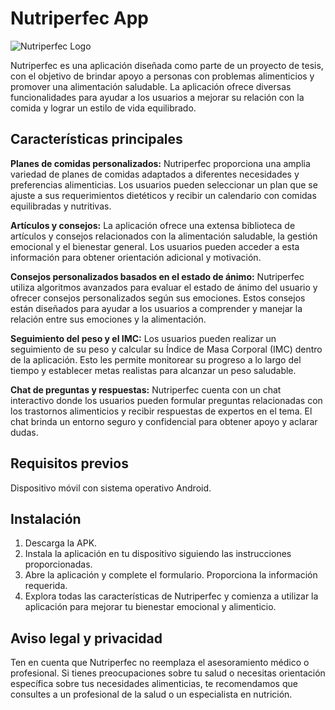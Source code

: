 [image_0]: https://pfst.cf2.poecdn.net/base/image/fbffa378ad64885dde237292fbc2148151a1987a28760bf35cc5ad9ff8e1504a?w=640&h=640&pmaid=30592288

# Nutriperfec App

![Nutriperfec Logo][image_0]

Nutriperfec es una aplicación diseñada como parte de un proyecto de tesis, con el objetivo de brindar apoyo a personas con problemas alimenticios y promover una alimentación saludable. La aplicación ofrece diversas funcionalidades para ayudar a los usuarios a mejorar su relación con la comida y lograr un estilo de vida equilibrado.

## Características principales

**Planes de comidas personalizados:**
Nutriperfec proporciona una amplia variedad de planes de comidas adaptados a diferentes necesidades y preferencias alimenticias. Los usuarios pueden seleccionar un plan que se ajuste a sus requerimientos dietéticos y recibir un calendario con comidas equilibradas y nutritivas.

**Artículos y consejos:**
La aplicación ofrece una extensa biblioteca de artículos y consejos relacionados con la alimentación saludable, la gestión emocional y el bienestar general. Los usuarios pueden acceder a esta información para obtener orientación adicional y motivación.

**Consejos personalizados basados en el estado de ánimo:** Nutriperfec utiliza algoritmos avanzados para evaluar el estado de ánimo del usuario y ofrecer consejos personalizados según sus emociones. Estos consejos están diseñados para ayudar a los usuarios a comprender y manejar la relación entre sus emociones y la alimentación.

**Seguimiento del peso y el IMC:** Los usuarios pueden realizar un seguimiento de su peso y calcular su Índice de Masa Corporal (IMC) dentro de la aplicación. Esto les permite monitorear su progreso a lo largo del tiempo y establecer metas realistas para alcanzar un peso saludable.

**Chat de preguntas y respuestas:**
Nutriperfec cuenta con un chat interactivo donde los usuarios pueden formular preguntas relacionadas con los trastornos alimenticios y recibir respuestas de expertos en el tema. El chat brinda un entorno seguro y confidencial para obtener apoyo y aclarar dudas.

## Requisitos previos

Dispositivo móvil con sistema operativo Android.

## Instalación

1. Descarga la APK.
2. Instala la aplicación en tu dispositivo siguiendo las instrucciones proporcionadas.
3. Abre la aplicación y complete el formulario. Proporciona la información requerida.
4. Explora todas las características de Nutriperfec y comienza a utilizar la aplicación para mejorar tu bienestar emocional y alimenticio.

## Aviso legal y privacidad

Ten en cuenta que Nutriperfec no reemplaza el asesoramiento médico o profesional. Si tienes preocupaciones sobre tu salud o necesitas orientación específica sobre tus necesidades alimenticias, te recomendamos que consultes a un profesional de la salud o un especialista en nutrición.
